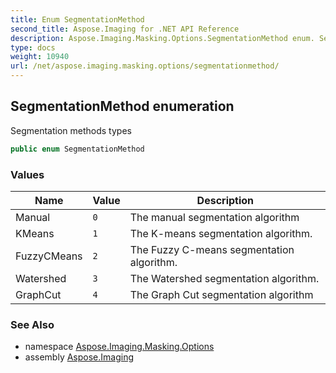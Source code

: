 ```yaml
---
title: Enum SegmentationMethod
second_title: Aspose.Imaging for .NET API Reference
description: Aspose.Imaging.Masking.Options.SegmentationMethod enum. Segmentation methods types
type: docs
weight: 10940
url: /net/aspose.imaging.masking.options/segmentationmethod/
---
```

## SegmentationMethod enumeration

Segmentation methods types

```csharp
public enum SegmentationMethod
```

### Values

| Name | Value | Description |
| --- | --- | --- |
| Manual | `0` | The manual segmentation algorithm |
| KMeans | `1` | The K-means segmentation algorithm. |
| FuzzyCMeans | `2` | The Fuzzy C-means segmentation algorithm. |
| Watershed | `3` | The Watershed segmentation algorithm. |
| GraphCut | `4` | The Graph Cut segmentation algorithm |

### See Also

* namespace [Aspose.Imaging.Masking.Options](../../aspose.imaging.masking.options/)
* assembly [Aspose.Imaging](../../)


